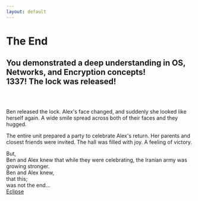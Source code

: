 ```yaml
---
layout: default
---
```


# The End

You demonstrated a deep understanding in OS, Networks, and Encryption concepts!<br>
**1337! The lock was released!**<br>
<br>
---
<br>
Ben released the lock. Alex's face changed, and suddenly she looked like herself again.
A wide smile spread across both of their faces and they hugged.

The entire unit prepared a party to celebrate Alex's return. Her parents and closest friends were invited. The hall was filled with joy.
A feeling of victory.

But,<br>
Ben and Alex knew that while they were celebrating, the Iranian army was growing stronger.<br>
Ben and Alex knew,<br>
that this;<br>
was not the end...<br>
[Eclipse](https://www.youtube.com/watch?v=7-mFsGm1uvQ)
